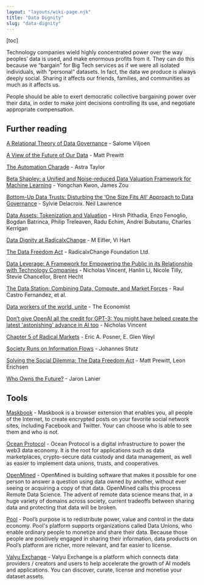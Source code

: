 ```yaml
---
layout: "layouts/wiki-page.njk"
title: "Data Dignity"
slug: "data-dignity"
---
```

[toc]

Technology companies wield highly concentrated power over the way peoples’ data is used, and make enormous profits from it. They can do this because we “bargain” for Big Tech services as if we were all isolated individuals, with “personal” datasets. In fact, the data we produce is always deeply social. Sharing it affects our friends, families, and communities as much as it affects us.

People should be able to exert democratic collective bargaining power over their data, in order to make joint decisions controlling its use, and negotiate appropriate compensation.

## Further reading

[A Relational Theory of Data Governance](https://papers.ssrn.com/sol3/papers.cfm?abstract_id=3727562) - Salome Viljoen

[A View of the Future of Our Data](https://www.noemamag.com/a-view-of-the-future-of-our-data/) - Matt Prewitt

[The Automation Charade](https://logicmag.io/failure/the-automation-charade/) - Astra Taylor

[Beta Shapley: a Unified and Noise-reduced Data Valuation Framework for Machine Learning](https://arxiv.org/abs/2110.14049) - Yongchan Kwon, James Zou

[Bottom-Up Data Trusts: Disturbing the ‘One Size Fits All’ Approach to Data Governance](https://papers.ssrn.com/sol3/papers.cfm?abstract_id=3265315) - Sylvie Delacroix. Neil Lawrence

[Data Assets: Tokenization and Valuation](https://papers.ssrn.com/sol3/papers.cfm?abstract_id=4419590) - Hirsh Pithadia, Enzo Fenoglio, Bogdan Batrinca, Philip Treleaven, Radu Echim, Andrei Bubutanu, Charles Kerrigan

[Data Dignity at RadicalxChange](https://theartofresearch.org/data-dignity-at-radicalxchange/) - M Eifler, Vi Hart

[The Data Freedom Act](/media/papers/data-freedom-act.pdf) - RadicalxChange Foundation Ltd.

[Data Leverage: A Framework for Empowering the Public in its Relationship with Technology Companies](https://arxiv.org/abs/2012.09995) - Nicholas Vincent, Hanlin Li, Nicole Tilly, Stevie Chancellor, Brent Hecht

[The Data Station: Combining Data, Compute, and Market Forces](https://arxiv.org/abs/2009.00035) - Raul Castro Fernandez, et al.

[Data workers of the world, unite](https://www.economist.com/the-world-if/2018/07/07/data-workers-of-the-world-unite) - The Economist

[Don’t give OpenAI all the credit for GPT-3: You might have helped create the latest 'astonishing' advance in AI too](https://www.psagroup.org/blogposts/62) - Nicholas Vincent

[Chapter 5 of Radical Markets](https://web.archive.org/web/20211023024820/http://governance40.com/wp-content/uploads/2018/11/Eric-Posner-E.-Weyl-Radical-Markets_-Uprooting-Capitalism-and-Democracy-for-a-Just-Society-Princeton-University-Press-2018.pdf) - Eric A. Posner, E. Glen Weyl

[Society Runs on Information Flows](https://blog.openmined.org/society-runs-on-information-flows/) - Johannes Stutz

[Solving the Social Dilemma: The Data Freedom Act](/media/blog/solving-the-social-dilemma/) - Matt Prewitt, Leon Erichsen

[Who Owns the Future?](https://en.wikipedia.org/wiki/Who_Owns_the_Future%3F) - Jaron Lanier

## Tools

[Maskbook](https://chrome.google.com/webstore/detail/maskbook/jkoeaghipilijlahjplgbfiocjhldnap) - Maskbook is a browser extension that enables you, all people of the Internet, to create encrypted posts on your favorite social network sites, including Facebook and Twitter. Your can choose who is able to see them and who is not.

[Ocean Protocol](https://oceanprotocol.com/) - Ocean Protocol is a digital infrastructure to power the web3 data economy. It is the root for applications such as data marketplaces, crypto-secure data custody and data management, as well as easier to implement data unions, trusts, and cooperatives.

[OpenMined](https://www.openmined.org/) - OpenMined is building software that makes it possible for one person to answer a question using data owned by another, without ever seeing or acquiring a copy of that data. OpenMined calls this process Remote Data Science. The advent of remote data science means that, in a huge variety of domains across society, current tradeoffs between sharing data and protecting that data will be broken.

[Pool](https://www.pooldata.io/) - Pool’s purpose is to redistribute power, value and control in the data economy. Pool's platform supports organizations called Data Unions, who enable ordinary people to monetize and share their data. Because those people are positively engaged in sharing their information, data products on Pool’s platform are richer, more relevant, and far easier to license.

[Valyu Exchange](https://exchange.valyu.network/public/open) - Valyu Exchange is a platform which connects data providers / creators and users to help accelerate the growth of AI models and applications. You can discover, curate, license and monetise your dataset assets.
